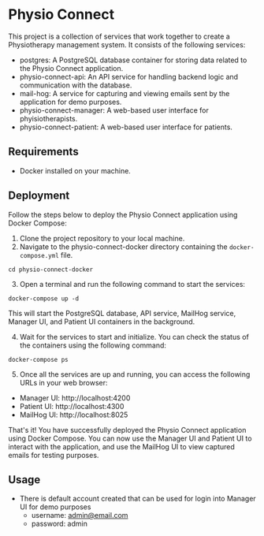 # Physio Connect

This project is a collection of services that work together to create a Physiotherapy management system. It consists of the following services:

-   postgres: A PostgreSQL database container for storing data related to the Physio Connect application.
-   physio-connect-api: An API service for handling backend logic and communication with the database.
-   mail-hog: A service for capturing and viewing emails sent by the application for demo purposes.
-   physio-connect-manager: A web-based user interface for phyisiotherapists.
-   physio-connect-patient: A web-based user interface for patients.

## Requirements

-   Docker installed on your machine.

## Deployment

Follow the steps below to deploy the Physio Connect application using Docker Compose:

1. Clone the project repository to your local machine.
2. Navigate to the physio-connect-docker directory containing the `docker-compose.yml` file.
```
cd physio-connect-docker
```
3. Open a terminal and run the following command to start the services:

```
docker-compose up -d
```

This will start the PostgreSQL database, API service, MailHog service, Manager UI, and Patient UI containers in the background.

4. Wait for the services to start and initialize. You can check the status of the containers using the following command:

```
docker-compose ps
```

5. Once all the services are up and running, you can access the following URLs in your web browser:

-   Manager UI: http://localhost:4200
-   Patient UI: http://localhost:4300
-   MailHog UI: http://localhost:8025

That's it! You have successfully deployed the Physio Connect application using Docker Compose. You can now use the Manager UI and Patient UI to interact with the application, and use the MailHog UI to view captured emails for testing purposes.

## Usage

-   There is default account created that can be used for login into Manager UI for demo purposes
    -   username: admin@email.com
    -   password: admin
